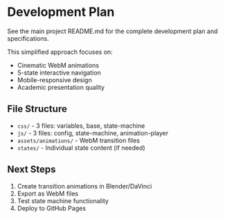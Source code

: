# Development Plan

See the main project README.md for the complete development plan and specifications.

This simplified approach focuses on:
- Cinematic WebM animations
- 5-state interactive navigation
- Mobile-responsive design
- Academic presentation quality

## File Structure
- `css/` - 3 files: variables, base, state-machine
- `js/` - 3 files: config, state-machine, animation-player  
- `assets/animations/` - WebM transition files
- `states/` - Individual state content (if needed)

## Next Steps
1. Create transition animations in Blender/DaVinci
2. Export as WebM files
3. Test state machine functionality
4. Deploy to GitHub Pages
